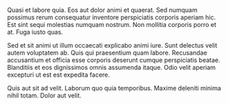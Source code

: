 Quasi et labore quia. Eos aut dolor animi et quaerat. Sed numquam possimus rerum consequatur inventore perspiciatis corporis aperiam hic. Est sint sequi molestias numquam nostrum. Non mollitia corporis porro et at. Fuga iusto quas.
 Sed et sit animi ut illum occaecati explicabo animi iure. Sunt delectus velit autem voluptatem ab. Quis qui praesentium quam labore. Recusandae accusantium et officia esse corporis deserunt cumque perspiciatis beatae. Blanditiis et eos dignissimos omnis assumenda itaque. Odio velit aperiam excepturi ut est est expedita facere.
 Quis aut sit ad velit. Laborum quo quia temporibus. Maxime deleniti minima nihil totam. Dolor aut velit.